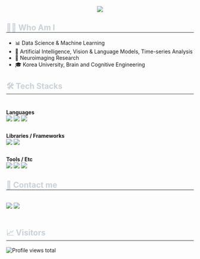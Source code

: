 <div align= "center">
    <img src="https://capsule-render.vercel.app/api?type=waving&color=68b176&height=120&text=YURIM's%20GITHUB&animation=&fontColor=ffffff&fontSize=50" />
    </div>
    <div style="text-align: left;"> 
    <h2 style="border-bottom: 1px solid #21262d; color: #c9d1d9;"> 🧑‍💻 Who Am I </h2>  
    <div style="font-weight: 700; font-size: 15px; text-align: left; color: #c9d1d9;">  </div> 
    <ul>
      <li>📊 Data Science & Machine Learning</li>
      <li>🎯 Artificial Intelligence, Vision & Language Models, Time-series Analysis</li>
      <li>🧠 Neuroimaging Research</li>
      <li>🎓 Korea University, Brain and Cognitive Engineering</li>
    </ul>
  </div> 
</div>
    </div>
<div style="text-align: left;">
  <h2 style="border-bottom: 1px solid #21262d; color: #c9d1d9;"> 🛠️ Tech Stacks </h2> <br> 
  <!-- Languages -->
  <div style="margin: 5px 0; text-align: left;">
    <b>Languages</b><br/>
    <img src="https://img.shields.io/badge/C++-00599C?style=flat-square&logo=C%2B%2B&logoColor=white">
    <img src="https://img.shields.io/badge/Python-3776AB?style=flat-square&logo=Python&logoColor=white">
    <img src="https://img.shields.io/badge/Matlab-0076a8?style=flat-square&logo=Matlab&logoColor=white">
  </div>

  <!-- Libraries / Frameworks -->
  <br/>
  <div style="margin: 5px 0; text-align: left;">
    <b>Libraries / Frameworks</b><br/>
    <img src="https://img.shields.io/badge/PyTorch-EE4C2C?style=flat-square&logo=PyTorch&logoColor=white">
    <img src="https://img.shields.io/badge/TensorFlow-FF6F00?style=flat-square&logo=TensorFlow&logoColor=white">
  </div>

  <!-- Tools / Etc -->
  <br/>

  <div style="margin: 5px 0; text-align: left;">
    <b>Tools / Etc</b><br/>
    <img src="https://img.shields.io/badge/Github-181717?style=flat-square&logo=Github&logoColor=white">
    <img src="https://img.shields.io/badge/Linux-FCC624?style=flat-square&logo=Linux&logoColor=white">
    <img src="https://img.shields.io/badge/Slack-4A154B?style=flat-square&logo=Slack&logoColor=white">
  </div>
    <div style="text-align: left;">
    <h2 style="border-bottom: 1px solid #21262d; color: #c9d1d9;"> 📧 Contact me </h2> <br> 
    <div style="text-align: left;"> <a href=mailto:aemijang812@gmail.com> <img src="https://img.shields.io/badge/Gmail-EA4335?style=flat-square&logo=Gmail&logoColor=white&link=mailto:aemijang812@gmail.com"></a>
        <a href="https://www.linkedin.com/in/jangyurim90/">
  <img src="https://img.shields.io/badge/LinkedIn-0A66C2?style=flat-square&logo=LinkedIn&logoColor=white" />
</a>
          </div>  <br> 
    </a>
       </div> 
    </div>
<div style="text-align: left;">
  <h2 style="border-bottom: 1px solid #21262d; color: #c9d1d9;"> 📈 Visitors </h2>
  <p>
    <img
      src="https://komarev.com/ghpvc/?username=JangYurim90&style=flat-square&color=0e75b6"
      alt="Profile views total"
    />
  </p>
</div>





    
    
